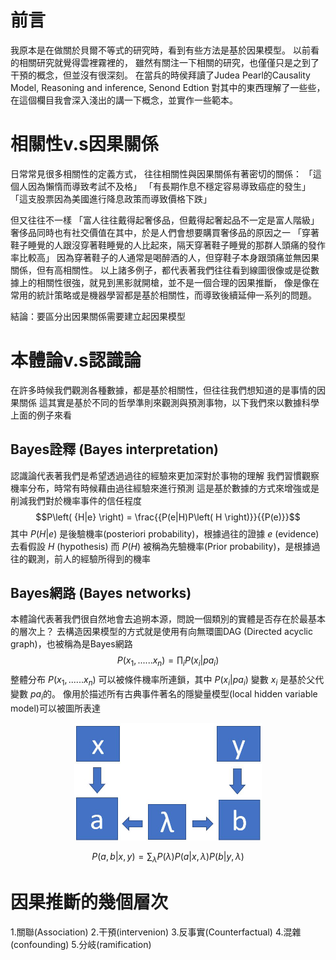 # 前言
我原本是在做關於貝爾不等式的研究時，看到有些方法是基於因果模型。
以前看的相關研究就覺得雲裡霧裡的，
雖然有關注一下相關的研究，也僅僅只是之到了干預的概念，但並沒有很深刻。
在當兵的時侯拜讀了Judea Pearl的Causality Model, Reasoning and inference, Senond Edtion
對其中的東西理解了一些些，
在這個欄目我會深入淺出的講一下概念，並實作一些範本。

# 相關性v.s因果關係
日常常見很多相關性的定義方式，
往往相關性與因果關係有著密切的關係：
「這個人因為懶惰而導致考試不及格」
「有長期作息不穩定容易導致癌症的發生」
「這支股票因為美國進行降息政策而導致價格下跌」

但又往往不一樣
「富人往往戴得起奢侈品，但戴得起奢起品不一定是富人階級」
奢侈品同時也有社交價值在其中，於是人們會想要購買奢侈品的原因之一
「穿著鞋子睡覺的人跟沒穿著鞋睡覺的人比起來，隔天穿著鞋子睡覺的那群人頭痛的發作率比較高」
因為穿著鞋子的人通常是喝醉酒的人，但穿鞋子本身跟頭痛並無因果關係，但有高相關性。
以上諸多例子，都代表著我們往往看到線圖很像或是從數據上的相關性很強，就見到黑影就開槍，並不是一個合理的因果推斷，
像是像在常用的統計策略或是機器學習都是基於相關性，而導致後續延伸一系列的問題。

結論：要區分出因果關係需要建立起因果模型

# 本體論v.s認識論
在許多時候我們觀測各種數據，都是基於相關性，但往往我們想知道的是事情的因果關係
這其實是基於不同的哲學準則來觀測與預測事物，以下我們來以數據科學上面的例子來看
## Bayes詮釋 (Bayes interpretation)
認識論代表著我們是希望透過過往的經驗來更加深對於事物的理解
我們習慣觀察機率分布，時常有時候藉由過往經驗來進行預測
這是基於數據的方式來增強或是削減我們對於機率事件的信任程度
$$P\left( {H|e} \right) = \frac{{P(e|H)P\left( H \right)}}{{P(e)}}$$
其中 $P(H|e)$ 是後驗機率(posteriori probability)，根據過往的證據 $e$ (evidence)去看假設 $H$ (hypothesis)
而 $P(H)$ 被稱為先驗機率(Prior probability)，是根據過往的觀測，前人的經驗所得到的機率
## Bayes網路 (Bayes networks)
本體論代表著我們很自然地會去追朔本源，問說一個類別的實體是否存在於最基本的層次上？
去構造因果模型的方式就是使用有向無環圖DAG (Directed acyclic graph)，也被稱為是Bayes網路
$$P\left( {{x_1},......{x_n}} \right) = {\prod _i}P\left( {{x_i}|p{a_i}} \right)$$
整體分布 $P(x_1,......x_n)$ 可以被條件機率所連鎖，其中 $P(x_i|pa_i)$ 變數 $x_i$ 是基於父代變數 $pa_i$的。
像用於描述所有古典事件著名的隱變量模型(local hidden variable model)可以被圖所表達
<div align=center><img src="https://github.com/fluttering13/Quantum-nonlocality/blob/master/Figure/Bell_sceanrio.png" width="300px"/></div>

$$P(a,b|x,y)=\sum_\lambda P(\lambda) P(a|x,\lambda) P(b|y,\lambda)$$

# 因果推斷的幾個層次
1.關聯(Association)
2.干預(intervenion)
3.反事實(Counterfactual)
4.混雜(confounding)
5.分岐(ramification)

